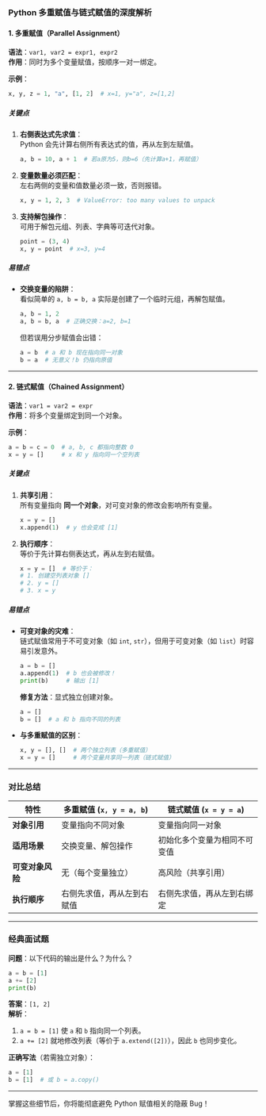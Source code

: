 ### **Python 多重赋值与链式赋值的深度解析**

#### **1. 多重赋值（Parallel Assignment）**
**语法**：`var1, var2 = expr1, expr2`  
**作用**：同时为多个变量赋值，按顺序一对一绑定。

**示例**：
```python
x, y, z = 1, "a", [1, 2]  # x=1, y="a", z=[1,2]
```

##### **关键点**
1. **右侧表达式先求值**：  
   Python 会先计算右侧所有表达式的值，再从左到左赋值。  
   ```python
   a, b = 10, a + 1  # 若a原为5，则b=6（先计算a+1，再赋值）
   ```

2. **变量数量必须匹配**：  
   左右两侧的变量和值数量必须一致，否则报错。  
   ```python
   x, y = 1, 2, 3  # ValueError: too many values to unpack
   ```

3. **支持解包操作**：  
   可用于解包元组、列表、字典等可迭代对象。  
   ```python
   point = (3, 4)
   x, y = point  # x=3, y=4
   ```

##### **易错点**
- **交换变量的陷阱**：  
  看似简单的 `a, b = b, a` 实际是创建了一个临时元组，再解包赋值。  
  ```python
  a, b = 1, 2
  a, b = b, a  # 正确交换：a=2, b=1
  ```
  但若误用分步赋值会出错：  
  ```python
  a = b  # a 和 b 现在指向同一对象
  b = a  # 无意义！b 仍指向原值
  ```

---

#### **2. 链式赋值（Chained Assignment）**
**语法**：`var1 = var2 = expr`  
**作用**：将多个变量绑定到同一个对象。

**示例**：
```python
a = b = c = 0  # a, b, c 都指向整数 0
x = y = []     # x 和 y 指向同一个空列表
```

##### **关键点**
1. **共享引用**：  
   所有变量指向 **同一个对象**，对可变对象的修改会影响所有变量。  
   ```python
   x = y = []
   x.append(1)  # y 也会变成 [1]
   ```

2. **执行顺序**：  
   等价于先计算右侧表达式，再从左到右赋值。  
   ```python
   x = y = []  # 等价于：
   # 1. 创建空列表对象 []
   # 2. y = []
   # 3. x = y
   ```

##### **易错点**
- **可变对象的灾难**：  
  链式赋值常用于不可变对象（如 `int`, `str`），但用于可变对象（如 `list`）时容易引发意外。  
  ```python
  a = b = []
  a.append(1)  # b 也会被修改！
  print(b)     # 输出 [1]
  ```
  **修复方法**：显式独立创建对象。  
  ```python
  a = []
  b = []  # a 和 b 指向不同的列表
  ```

- **与多重赋值的区别**：  
  ```python
  x, y = [], []  # 两个独立列表（多重赋值）
  x = y = []     # 两个变量共享同一列表（链式赋值）
  ```

---

### **对比总结**
| **特性**       | **多重赋值 (`x, y = a, b`)**       | **链式赋值 (`x = y = a`)**         |
|----------------|-----------------------------------|-----------------------------------|
| **对象引用**   | 变量指向不同对象                  | 变量指向同一对象                  |
| **适用场景**   | 交换变量、解包操作                | 初始化多个变量为相同不可变值      |
| **可变对象风险** | 无（每个变量独立）                | 高风险（共享引用）                |
| **执行顺序**   | 右侧先求值，再从左到右赋值        | 右侧先求值，再从左到右绑定        |

---

### **经典面试题**
**问题**：以下代码的输出是什么？为什么？
```python
a = b = [1]
a += [2]
print(b)
```
**答案**：`[1, 2]`  
**解析**：  
1. `a = b = [1]` 使 `a` 和 `b` 指向同一个列表。  
2. `a += [2]` 就地修改列表（等价于 `a.extend([2])`），因此 `b` 也同步变化。  

**正确写法**（若需独立对象）：
```python
a = [1]
b = [1]  # 或 b = a.copy()
```

---

掌握这些细节后，你将能彻底避免 Python 赋值相关的隐蔽 Bug！